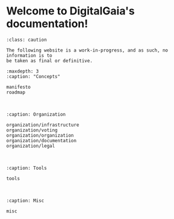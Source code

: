 
# Welcome to DigitalGaia's documentation!

```{admonition} Work in progress...
:class: caution

The following website is a work-in-progress, and as such, no information is to
be taken as final or definitive.
```


```{toctree}
:maxdepth: 3
:caption: "Concepts"

manifesto
roadmap
```

<br/>

```{toctree}
:caption: Organization

organization/infrastructure
organization/voting
organization/organization
organization/documentation
organization/legal
```

<br/>

```{toctree}
:caption: Tools

tools
```

<br/>

```{toctree}
:caption: Misc

misc
```
